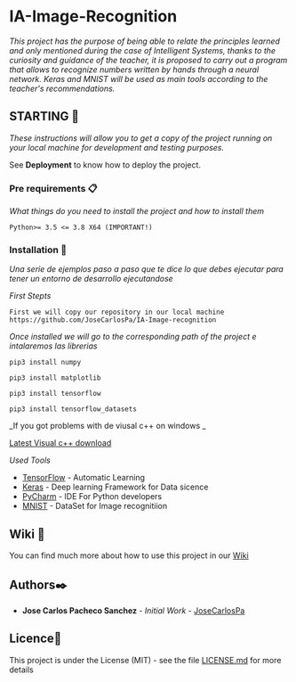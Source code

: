 # IA-Image-Recognition

_This project has the purpose of being able to relate the principles learned and only mentioned during the case of Intelligent Systems, thanks to the curiosity and guidance of the teacher, it is proposed to carry out a program that allows to recognize numbers written by hands through a neural network.
Keras and MNIST will be used as main tools according to the teacher's recommendations._

## STARTING 🚀

_These instructions will allow you to get a copy of the project running on your local machine for development and testing purposes._

See **Deployment** to know how to deploy the project.


### Pre requirements 📋

_What things do you need to install the project and how to install them_

```
Python>= 3.5 <= 3.8 X64 (IMPORTANT!)
```



### Installation 🔧

_Una serie de ejemplos paso a paso que te dice lo que debes ejecutar para tener un entorno de desarrollo ejecutandose_

_First Stepts_

```
First we will copy our repository in our local machine https://github.com/JoseCarlosPa/IA-Image-recognition
```

_Once installed we will go to the corresponding path of the project e intalaremos las librerias_

```
pip3 install numpy
```
```
pip3 install matplotlib
```

```
pip3 install tensorflow
```

```
pip3 install tensorflow_datasets
```

_If you got problems with de viusal c++ on windows _


[Latest Visual c++ download](https://support.microsoft.com/en-us/topic/the-latest-supported-visual-c-downloads-2647da03-1eea-4433-9aff-95f26a218cc0)


_Used Tools_

* [TensorFlow](http://tensorflow.org/) - Automatic Learning
* [Keras](https://keras.io/) - Deep learning Framework for Data sicence
* [PyCharm](https://www.jetbrains.com/es-es/pycharm/download/) - IDE For Python developers
* [MNIST](http://yann.lecun.com/exdb/mnist/) - DataSet for Image recognitiion

## Wiki 📖


You can find much more about how to use this project in our [Wiki](https://github.com/tu/proyecto/wiki)

## Authors✒️


* **Jose Carlos Pacheco Sanchez** - *Initial Work* - [JoseCarlosPa](https://github.com/JoseCarlosPa)


## Licence📄

This project is under the License (MIT) - see the file [LICENSE.md](https://github.com/JoseCarlosPa/IA-Image-recognition/blob/main/LICENSE) for more details
